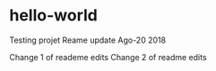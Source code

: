 # hello-world
Testing projet
Reame update Ago-20 2018


Change 1 of reademe edits
Change 2 of readme edits

